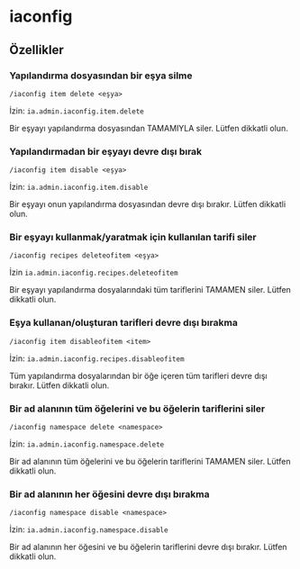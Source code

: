 # iaconfig

## Özellikler

### Yapılandırma dosyasından bir eşya silme

`/iaconfig item delete <eşya>`

İzin: `ia.admin.iaconfig.item.delete`

Bir eşyayı yapılandırma dosyasından TAMAMIYLA siler. Lütfen dikkatli olun.

### Yapılandırmadan bir eşyayı devre dışı bırak

`/iaconfig item disable <eşya>`

İzin: `ia.admin.iaconfig.item.disable`

Bir eşyayı onun yapılandırma dosyasından devre dışı bırakır. Lütfen dikkatli olun.

### Bir eşyayı kullanmak/yaratmak için kullanılan tarifi siler

`/iaconfig recipes deleteofitem <eşya>`

İzin `ia.admin.iaconfig.recipes.deleteofitem`

Bir eşyayı  yapılandırma dosyalarındaki tüm tariflerini TAMAMEN siler. Lütfen dikkatli olun.

### Eşya kullanan/oluşturan tarifleri devre dışı bırakma

`/iaconfig item disableofitem <item>`

İzin: `ia.admin.iaconfig.recipes.disableofitem`

Tüm yapılandırma dosyalarından bir öğe içeren tüm tarifleri devre dışı bırakır. Lütfen dikkatli olun.

### Bir ad alanının tüm öğelerini ve bu öğelerin tariflerini siler

`/iaconfig namespace delete <namespace>`

İzin: `ia.admin.iaconfig.namespace.delete`

Bir ad alanının tüm öğelerini ve bu öğelerin tariflerini TAMAMEN siler. Lütfen dikkatli olun.

### Bir ad alanının her öğesini devre dışı bırakma

`/iaconfig namespace disable <namespace>`

İzin: `ia.admin.iaconfig.namespace.disable`

Bir ad alanının her öğesini ve bu öğelerin tariflerini devre dışı bırakır. Lütfen dikkatli olun.
